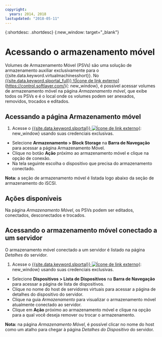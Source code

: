 ```yaml
---
copyright:
  years: 2014, 2018
lastupdated: "2018-05-11"
---
```


{:shortdesc: .shortdesc}
{:new_window: target="_blank"}

# Acessando o armazenamento móvel

Volumes de Armazenamento Móvel (PSVs) são uma solução de armazenamento auxiliar exclusivamente para o {{site.data.keyword.virtualmachinesshort}}. No [{{site.data.keyword.slportal_full}} !{Ícone de link externo](../../icons/launch-glyph.svg "Ícone de link externo")](https://control.softlayer.com/){: new_window}, é possível acessar volumes de armazenamento móvel na página *Armazenamento móvel*, que exibe todos os PSVs e é o local onde os volumes podem ser anexados, removidos, trocados e editados. 

## Acessando a página Armazenamento móvel

1. Acesse o [{{site.data.keyword.slportal}} ![Ícone de link externo](../../icons/launch-glyph.svg "Ícone de link externo")](https://control.softlayer.com/){: new_window} usando suas credenciais exclusivas.
* Selecione **Armazenamento > Block Storage** na **Barra de Navegação** para acessar a página Armazenamento Móvel.
* Clique no botão **Ação** próximo ao armazenamento móvel e clique na opção de conexão.
* Na tela seguinte escolha o dispositivo que precisa do armazenamento conectado.

**Nota:** a seção de armazenamento móvel é listada logo abaixo da seção de armazenamento do iSCSI.

## Ações disponíveis

Na página *Armazenamento Móvel*, os PSVs podem ser editados, conectados, desconectados e trocados.

## Acessando o armazenamento móvel conectado a um servidor

O armazenamento móvel conectado a um servidor é listado na página *Detalhes* do servidor.

1. Acesse o [{{site.data.keyword.slportal}} ![Ícone de link externo](../../icons/launch-glyph.svg "Ícone de link externo")](https://control.softlayer.com/){: new_window} usando suas credenciais exclusivas.
* Selecione **Dispositivos > Lista de Dispositivos** na **Barra de Navegação** para acessar a página de lista de dispositivos.
* Clique no nome do host de servidores virtuais para acessar a página de detalhes do dispositivo do servidor.
* Clique na guia *Armazenamento* para visualizar o armazenamento móvel atualmente conectado ao servidor.
* Clique em **Ação** próximo ao armazenamento móvel e clique na opção para a qual você deseja remover ou trocar o armazenamento. 

**Nota:** na página *Armazenamento Móvel*, é possível clicar no nome do host como um atalho para chegar à página *Detalhes do Dispositivo* do servidor. 
